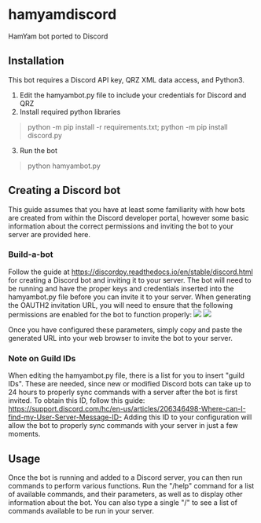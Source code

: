 # hamyamdiscord
HamYam bot ported to Discord

## Installation
This bot requires a Discord API key, QRZ XML data access, and Python3.

1. Edit the hamyambot.py file to include your credentials for Discord and QRZ
2. Install required python libraries
> python -m pip install -r requirements.txt; python -m pip install discord.py
3. Run the bot
> python hamyambot.py

## Creating a Discord bot
This guide assumes that you have at least some familiarity with how bots are created from within the Discord developer portal, however some basic information about the correct permissions and inviting the bot to your server are provided here. 

### Build-a-bot

Follow the guide at https://discordpy.readthedocs.io/en/stable/discord.html for creating a Discord bot and inviting it to your server. The bot will need to be running and have the proper keys and credentials inserted into the hamyambot.py file before you can invite it to your server. When generating the OAUTH2 invitation URL, you will need to ensure that the following permissions are enabled for the bot to function properly:
![](https://i.imgur.com/MYkd0pB.png)
![](https://i.imgur.com/1iBHUXU.png)

Once you have configured these parameters, simply copy and paste the generated URL into your web browser to invite the bot to your server.

### Note on Guild IDs
When editing the hamyambot.py file, there is a list for you to insert "guild IDs". These are needed, since new or modified Discord bots can take up to 24 hours to properly sync commands with a server after the bot is first invited. To obtain this ID, follow this guide: https://support.discord.com/hc/en-us/articles/206346498-Where-can-I-find-my-User-Server-Message-ID- Adding this ID to your configuration will allow the bot to properly sync commands with your server in just a few moments.

## Usage
Once the bot is running and added to a Discord server, you can then run commands to perform various functions. Run the "/help" command for a list of available commands, and their parameters, as well as to display other information about the bot. You can also type a single "/" to see a list of commands available to be run in your server.
